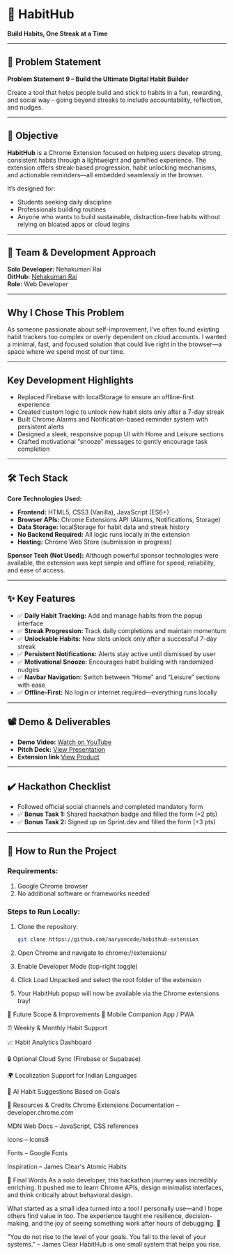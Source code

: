 # 🚀 HabitHub 
**Build Habits, One Streak at a Time**

---

## 📌 Problem Statement
**Problem Statement 9 – Build the Ultimate Digital Habit Builder**

Create a tool that helps people build and stick to habits in a fun, rewarding, and social way - going beyond streaks to include accountability, reflection, and nudges.

---

## 🎯 Objective
**HabitHub** is a Chrome Extension focused on helping users develop strong, consistent habits through a lightweight and gamified experience. The extension offers streak-based progression, habit unlocking mechanisms, and actionable reminders—all embedded seamlessly in the browser.

It’s designed for:
- Students seeking daily discipline
- Professionals building routines
- Anyone who wants to build sustainable, distraction-free habits without relying on bloated apps or cloud logins

---

## 🧠 Team & Development Approach
**Solo Developer:** Nehakumari Rai  
**GitHub:** [Nehakumari Rai](https://github.com/NehakumariRai)  
**Role:** Web Developer

---

## Why I Chose This Problem
As someone passionate about self-improvement, I’ve often found existing habit trackers too complex or overly dependent on cloud accounts. I wanted a minimal, fast, and focused solution that could live right in the browser—a space where we spend most of our time.

---

## Key Development Highlights
- Replaced Firebase with localStorage to ensure an offline-first experience
- Created custom logic to unlock new habit slots only after a 7-day streak
- Built Chrome Alarms and Notification-based reminder system with persistent alerts
- Designed a sleek, responsive popup UI with Home and Leisure sections
- Crafted motivational “snooze” messages to gently encourage task completion

---

## 🛠️ Tech Stack
**Core Technologies Used:**
- **Frontend:** HTML5, CSS3 (Vanilla), JavaScript (ES6+)
- **Browser APIs:** Chrome Extensions API (Alarms, Notifications, Storage)
- **Data Storage:** localStorage for habit data and streak history
- **No Backend Required:** All logic runs locally in the extension
- **Hosting:** Chrome Web Store (submission in progress)

**Sponsor Tech (Not Used):**
Although powerful sponsor technologies were available, the extension was kept simple and offline for speed, reliability, and ease of access.

---

## ✨ Key Features
- ✅ **Daily Habit Tracking:** Add and manage habits from the popup interface
- ✅ **Streak Progression:** Track daily completions and maintain momentum
- ✅ **Unlockable Habits:** New slots unlock only after a successful 7-day streak
- ✅ **Persistent Notifications:** Alerts stay active until dismissed by user
- ✅ **Motivational Snooze:** Encourages habit building with randomized nudges
- ✅ **Navbar Navigation:** Switch between “Home” and “Leisure” sections with ease
- ✅ **Offline-First:** No login or internet required—everything runs locally

---

## 📽️ Demo & Deliverables
- **Demo Video:** [Watch on YouTube](https://youtu.be/IaOAlq05R5U?si=UbZTDpxbmY5YdCkl)
- **Pitch Deck:** [View Presentation](https://1drv.ms/p/c/67e203d0df4126eb/ESYlTa_AJI5AruWr35lMiDUBt_l0GT3IgzrsUlXU2JZBDQ?e=bM57Md)
- **Extension link** [View Product](https://microsoftedge.microsoft.com/addons/detail/blikgkjdmacfifdnpbomgaddjlibmngf)


---

## ✔️ Hackathon Checklist
-  Followed official social channels and completed mandatory form
- ✅ **Bonus Task 1:** Shared hackathon badge and filled the form (+2 pts)
- ✅ **Bonus Task 2:** Signed up on Sprint.dev and filled the form (+3 pts)

---

## 🧪 How to Run the Project

### Requirements:
1. Google Chrome browser
2. No additional software or frameworks needed

### Steps to Run Locally:
1. Clone the repository:
   ```bash
   git clone https://github.com/aaryancode/habithub-extension

2. Open Chrome and navigate to chrome://extensions/

3. Enable Developer Mode (top-right toggle)

4. Click Load Unpacked and select the root folder of the extension

5. Your HabitHub popup will now be available via the Chrome extensions tray!

🧬 Future Scope & Improvements
📱 Mobile Companion App / PWA

⏰ Weekly & Monthly Habit Support

📈 Habit Analytics Dashboard

🔒 Optional Cloud Sync (Firebase or Supabase)

🌍 Localization Support for Indian Languages

🎯 AI Habit Suggestions Based on Goals

📎 Resources & Credits
Chrome Extensions Documentation – developer.chrome.com

MDN Web Docs – JavaScript, CSS references

Icons – Icons8

Fonts – Google Fonts

Inspiration – James Clear's Atomic Habits

🏁 Final Words
As a solo developer, this hackathon journey was incredibly enriching. It pushed me to learn Chrome APIs, design minimalist interfaces, and think critically about behavioral design.

What started as a small idea turned into a tool I personally use—and I hope others find value in too. The experience taught me resilience, decision-making, and the joy of seeing something work after hours of debugging. 🚀

"You do not rise to the level of your goals. You fall to the level of your systems." – James Clear
HabitHub is one small system that helps you rise.

